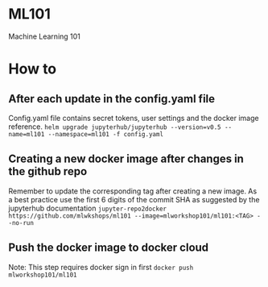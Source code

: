 # ML101
Machine Learning 101

# How to
## After each update in the config.yaml file 
Config.yaml file contains secret tokens, user settings and the docker image reference.
```helm upgrade jupyterhub/jupyterhub --version=v0.5 --name=ml101 --namespace=ml101 -f config.yaml```

## Creating a new docker image after changes in the github repo
Remember to update the corresponding tag after creating a new image. As a best practice use the first 6 digits of the commit SHA as suggested by the jupyterhub documentation
```jupyter-repo2docker https://github.com/mlwkshops/ml101 --image=mlworkshop101/ml101:<TAG> --no-run```
  
## Push the docker image to docker cloud 
Note: This step requires docker sign in first
```docker push mlworkshop101/ml101```

